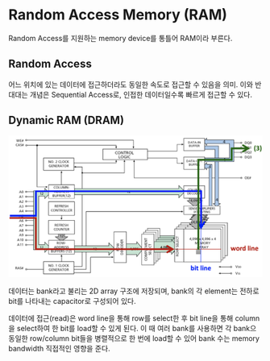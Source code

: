 # Random Access Memory (RAM)

Random Access를 지원하는 memory device를 통틀어 RAM이라 부른다.

## Random Access

어느 위치에 있는 데이터에 접근하더라도 동일한 속도로 접근할 수 있음을 의미.
이와 반대대는 개념은 Sequential Access로, 인접한 데이터일수록 빠르게 접근할 수 있다.

## Dynamic RAM (DRAM)

![DRAM Organization](assets/dram.png)

데이터는 bank라고 불리는 2D array 구조에 저장되며, bank의 각 element는 전하로 bit를 나타내는 capacitor로 구성되어 있다.

데이터에 접근(read)은 word line을 통해 row를 select한 후 bit line을 통해 column을 select하여 한 bit를 load할 수 있게 된다. 이 때 여러 bank를 사용하면 각 bank으 동일한 row/column bit들을 병렬적으로 한 번에 load할 수 있어 bank 수는 memory bandwidth 직접적인 영향을 준다.
